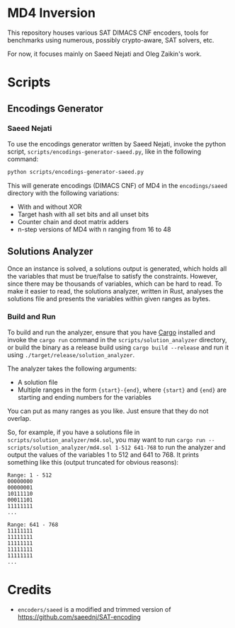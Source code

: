 # MD4 Inversion

This repository houses various SAT DIMACS CNF encoders, tools for benchmarks using numerous, possibly crypto-aware, SAT solvers, etc.

For now, it focuses mainly on Saeed Nejati and Oleg Zaikin's work.

# Scripts

## Encodings Generator

### Saeed Nejati

To use the encodings generator written by Saeed Nejati, invoke the python script, `scripts/encodings-generator-saeed.py`, like in the following command:

```bash
python scripts/encodings-generator-saeed.py
```

This will generate encodings (DIMACS CNF) of MD4 in the `encodings/saeed` directory with the following variations:

- With and without XOR
- Target hash with all set bits and all unset bits
- Counter chain and doot matrix adders
- n-step versions of MD4 with n ranging from 16 to 48

## Solutions Analyzer

Once an instance is solved, a solutions output is generated, which holds all the variables that must be true/false to satisfy the constraints. However, since there may be thousands of variables, which can be hard to read. To make it easier to read, the solutions analyzer, written in Rust, analyses the solutions file and presents the variables within given ranges as bytes.

### Build and Run

To build and run the analyzer, ensure that you have [Cargo](https://doc.rust-lang.org/cargo/) installed and invoke the `cargo run` command in the `scripts/solution_analyzer` directory, or build the binary as a release build using `cargo build --release` and run it using `./target/release/solution_analyzer`.

The analyzer takes the following arguments:
- A solution file
- Multiple ranges in the form `{start}-{end}`, where `{start}` and `{end}` are starting and ending numbers for the variables

You can put as many ranges as you like. Just ensure that they do not overlap.

So, for example, if you have a solutions file in `scripts/solution_analyzer/md4.sol`, you may want to run `cargo run -- scripts/solution_analyzer/md4.sol 1-512 641-768` to run the analyzer and output the values of the variables 1 to 512 and 641 to 768. It prints something like this (output truncated for obvious reasons):

```
Range: 1 - 512
00000000
00000001
10111110
00011101
11111111
...

Range: 641 - 768
11111111
11111111
11111111
11111111
11111111
...
```

# Credits

- `encoders/saeed` is a modified and trimmed version of https://github.com/saeednj/SAT-encoding

